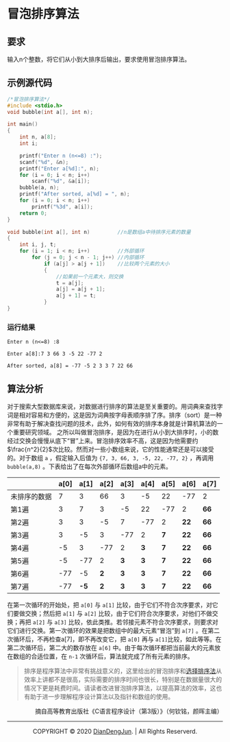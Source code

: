 # 冒泡排序算法

## 要求

输入n个整数，将它们从小到大排序后输出，要求使用冒泡排序算法。

## 示例源代码

```c
/*冒泡排序算法*/
#include <stdio.h>
void bubble(int a[], int n);

int main()
{
	int n, a[8];
	int i;

	printf("Enter n (n<=8) :");
	scanf("%d", &n);
	printf("Enter a[%d]:", n);
	for (i = 0; i < n; i++)
		scanf("%d", &a[i]);
	bubble(a, n);
	printf("After sorted, a[%d] = ", n);
	for (i = 0; i < n; i++)
		printf("%3d", a[i]);
	return 0;
}

void bubble(int a[], int n) 		//n是数组a中待排序元素的数量
{
	int i, j, t;
	for (i = 1; i < n; i++)			//外部循环
		for (j = 0; j < n - 1; j++) //内部循环
			if (a[j] > a[j + 1])	//比较两个元素的大小
			{
				//如果前一个元素大，则交换
				t = a[j];
				a[j] = a[j + 1];
				a[j + 1] = t;
			}
}
```

### 运行结果

```
Enter n (n<=8) :8

Enter a[8]:7 3 66 3 -5 22 -77 2

After sorted, a[8] = -77 -5 2 3 3 7 22 66
```

## 算法分析

对于搜索大型数据库来说，对数据进行排序的算法是至关重要的。用词典来查找字词是相对容易和方便的，这是因为词典按字母表顺序排了序。排序（sort）是一种非常有助于解决查找问题的技术，此外，如何有效的排序本身就是计算机算法的一个重要研究领域。
之所以叫做冒泡排序，是因为在进行从小到大排序时，小的数经过交换会慢慢从底下“冒”上来。冒泡排序效率不高，这是因为他需要约$\frac{n^2}{2}$次比较。然而对一些小数组来说，它的性能通常还是可以接受的。对于数组 `a` ，假定输入后值为 `{7, 3, 66, 3, -5, 22, -77, 2}` ，再调用 `bubble(a,8)` 。下表给出了在每次外部循环后数组a中的元素。

|              | a[0] | a[1]   | a[2]  | a[3]  | a[4]  | a[5]  | a[6]   | a[7]   |
| ------------ | ---- | ------ | ----- | ----- | ----- | ----- | ------ | ------ |
| 未排序的数据 | 7    | 3      | 66    | 3     | -5    | 22    | -77    | 2      |
| 第1遍        | 3    | 7      | 3     | -5    | 22    | -77   | 2      | **66** |
| 第2遍        | 3    | 3      | -5    | 7     | -77   | 2     | **22** | **66** |
| 第3遍        | 3    | -5     | 3     | -77   | 2     | **7** | **22** | **66** |
| 第4遍        | -5   | 3      | -77   | 2     | **3** | **7** | **22** | **66** |
| 第5遍        | -5   | -77    | 2     | **3** | **3** | **7** | **22** | **66** |
| 第6遍        | -77  | -5     | **2** | **3** | **3** | **7** | **22** | **66** |
| 第7遍        | -77  | **-5** | **2** | **3** | **3** | **7** | **22** | **66** |

在第一次循环的开始处，把 `a[0]` 与 `a[1]` 比较，由于它们不符合次序要求，对它们要做交换；然后把 `a[1]` 与 `a[2]` 比较，由于它们符合次序要求，对他们不做交换；再把 `a[2]` 与 `a[3]` 比较，依此类推。若邻接元素不符合次序要求，则要求对它们进行交换。第一次循环的效果是把数组中的最大元素“冒泡”到 `a[7]` 。在第二次循环后，不再检查a[7]，即不再改变它，把 `a[0]` 再与 `a[1]`比较，如此等等。在第二次循环后，第二大的数存放在  `a[6]`  中。由于每次循环都把当前最大的元素放在数组的合适位置，在 `n-1` 次循环后，算法就完成了所有元素的排序。

> 排序是程序算法中非常有挑战意义的，这里给出的冒泡排序和[选择排序法](https://www.xxdiandeng.cn/2020/06/25/%E9%80%89%E6%8B%A9%E6%8E%92%E5%BA%8F/)从效率上讲都不是很高，实际需要的排序时间也很长，特别是在数据量很大的情况下更是耗费时间。请读者改进冒泡排序算法，以提高算法的效率，这也有助于进一步理解程序设计算法以及指针和数组的使用。

<p align="right">摘自高等教育出版社《C语言程序设计（第3版）》（何钦铭，颜晖主编）</p>

----

<p align="center">COPYRIGHT © 2020 <a href="https://www.xxdiandeng.cn">DianDengJun</a>. | All Rights Reserverd.</p>